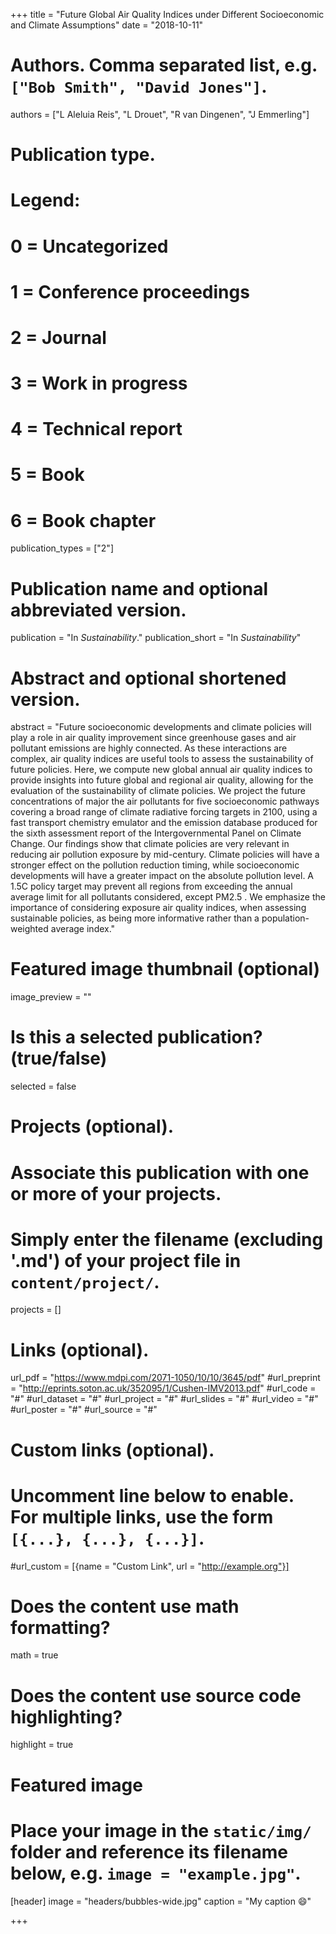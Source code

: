 +++
title = "Future Global Air Quality Indices under Different Socioeconomic and Climate Assumptions"
date = "2018-10-11"

# Authors. Comma separated list, e.g. `["Bob Smith", "David Jones"]`.
authors = ["L Aleluia Reis", "L Drouet", "R van Dingenen", "J Emmerling"]

# Publication type.
# Legend:
# 0 = Uncategorized
# 1 = Conference proceedings
# 2 = Journal
# 3 = Work in progress
# 4 = Technical report
# 5 = Book
# 6 = Book chapter
publication_types = ["2"]

# Publication name and optional abbreviated version.
publication = "In *Sustainability*."
publication_short = "In *Sustainability*"

# Abstract and optional shortened version.
abstract = "Future socioeconomic developments and climate policies will play a role in air quality improvement since greenhouse gases and air pollutant emissions are highly connected. As these interactions are complex, air quality indices are useful tools to assess the sustainability of future policies. Here, we compute new global annual air quality indices to provide insights into future global and regional air quality, allowing for the evaluation of the sustainability of climate policies. We project the future concentrations of major the air pollutants for five socioeconomic pathways covering a broad range of climate radiative forcing targets in 2100, using a fast transport chemistry emulator and the emission database produced for the sixth assessment report of the Intergovernmental Panel on Climate Change. Our findings show that climate policies are very relevant in reducing air pollution exposure by mid-century. Climate policies will have a stronger effect on the pollution reduction timing, while socioeconomic developments will have a greater impact on the absolute pollution level. A 1.5C policy target may prevent all regions from exceeding the annual average limit for all pollutants considered, except PM2.5 . We emphasize the importance of considering exposure air quality indices, when assessing sustainable policies, as being more informative rather than a population-weighted average index." 

# Featured image thumbnail (optional)
image_preview = ""

# Is this a selected publication? (true/false)
selected = false

# Projects (optional).
#   Associate this publication with one or more of your projects.
#   Simply enter the filename (excluding '.md') of your project file in `content/project/`.
projects = []

# Links (optional).
url_pdf = "https://www.mdpi.com/2071-1050/10/10/3645/pdf"
#url_preprint = "http://eprints.soton.ac.uk/352095/1/Cushen-IMV2013.pdf"
#url_code = "#"
#url_dataset = "#"
#url_project = "#"
#url_slides = "#"
#url_video = "#"
#url_poster = "#"
#url_source = "#"

# Custom links (optional).
#   Uncomment line below to enable. For multiple links, use the form `[{...}, {...}, {...}]`.
#url_custom = [{name = "Custom Link", url = "http://example.org"}]

# Does the content use math formatting? 
math = true

# Does the content use source code highlighting?
highlight = true

# Featured image
# Place your image in the `static/img/` folder and reference its filename below, e.g. `image = "example.jpg"`.
[header]
image = "headers/bubbles-wide.jpg"
caption = "My caption :smile:"

+++


